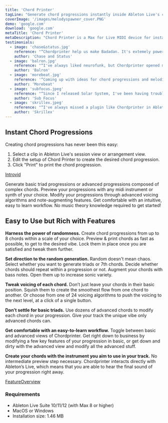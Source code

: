 ```yaml
---
title: 'Chord Printer'
tagLine: "Generate chord progressions instantly inside Ableton Live's clips. Create loops that vibe with this Max for Live device!"
coverImage: '/images/melodyspawner_cover.PNG'
demo: 'google.com'
download: 'google.com'
metaTitle: 'Chord Printer'
metaDescription: "Chord Printer is a Max for Live MIDI device for instant generation of chord progressions. Get inspired or create a chord progression outright directly inside Ableton Live's clips."
testimonials:
  - image: 'chase&status.jpg'
    reference: "“Chordprinter help us make Badadan. It's extemely powerfull tool.You got ideas in seconds!!!”"
    author: 'Chase and Status'
  - image: 'balron.jpg'
    reference: "“I've always liked neurofunk, but Chordprinter opened my eyes and I started producing liquidfunk.”"
    author: 'Balron'
  - image: 'morebeat.jpg'
    reference: '“Coming up with ideas for chord progressions and melodies always felt like a chore. Chordprinter sped up the whole process substantialy and even made it fun.”'
    author: 'Morebeat'
  - image: 'subfocus.jpeg'
    reference: "“Since I released Solar System, I've been having trouble finding a good idea. Chordprinter solved this problem for me.”"
    author: 'Sub Focus'
  - image: 'skrillex.jpeg'
    reference: "“I've always missed a plugin like Chordprinter in Ableton.”"
    author: 'Skrillex'
---
```


## Instant Chord Progressions

Creating chord progressions has never been this easy:

1. Select a clip in Ableton Live's session view or arrangement view.
2. Edit the setup of Chord Printer to create the desired chord progression.
3. Click "Print" to print the chord progression.

<!-- short video demonstrating -->

[Introvid](https://www.youtube.com/watch?v=MvqlpIFCzqE)

Generate basic triad progressions or advanced progressions composed of complex chords. Preview your progressions with any midi instrument or synth of your choice. Modify your progressions through advanced voicing algorithms and note-augmenting features. Get comfortable with an intuitive, easy to learn workflow. No music theory knowledge required to get started!

## Easy to Use but Rich with Features

**Harness the power of randomness.** Create chord progressions from up to 8 chords within a scale of your choice. Preview & print chords as fast as possible, to get to the desired vibe. Lock them in place once you are satisfied and tweak them further.

**Set direction to the random generation.** Random doesn't mean chaos. Select whether you want to generate triads or 7th chords. Decide whether chords should repeat within a progression or not. Augment your chords with bass notes. Open them up to increase sonic variety.

**Tweak voicing of each chord.** Don’t just leave your chords in their basic position. Squish them to create the smoothest flow from one chord to another. Or choose from one of 24 voicing algorithms to push the voicing to the next level, at a click of a single button.

**Don’t settle for basic triads.** Use dozens of advanced chords to modify each chord in your progression. Give your track the unique vibe only advanced chords can.

**Get comfortable with an easy-to-learn workflow.** Toggle between basic and advanced views of Chordprinter. Get right down to business by modifying a few key features of your progression in basic, or get down and dirty with the advanced view and modify all the advanced stuff.

**Create your chords with the instrument you aim to use in your track.** No intermediate preview step necessary. Chordprinter interacts directly with Ableton’s Live, which means that you are able to hear the final sound of your progression right away.

[FeatureOverview](https://www.youtube.com/watch?v=rIrNIzy6U_g)

### Requirements

- Ableton Live Suite 10/11/12 (with Max 8 or higher)
- MacOS or Windows
- Installation size: 1.46 MB
